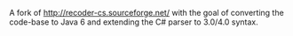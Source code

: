 A fork of http://recoder-cs.sourceforge.net/ with the goal of converting the code-base to Java 6 and extending the C# parser to 3.0/4.0 syntax.